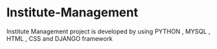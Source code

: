 # Institute-Management
Institute Management project is developed by using PYTHON , MYSQL , HTML , CSS and DJANGO framework
